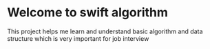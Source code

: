 # Welcome to swift algorithm
This project helps me learn and understand basic algorithm and data structure which is very important for job interview

